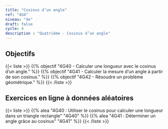 ```yaml
---
title: "Cosinus d’un angle"
ref: "4G4"
niveau: "4e"
draft: false
cycle: 4
description : "Quatrième - Cosinus d’un angle"
---
```



<h2 class="ui horizontal divider header">Objectifs</h2>

{{< liste >}}
	{{% objectif "4G40 - Calculer une longueur avec le cosinus d’un angle." %}}
	{{% objectif "4G41 - Calculer la mesure d’un angle à partir de son cosinus." %}}
	{{% objectif "4G42 - Résoudre un problème géométrique." %}}
{{< /liste >}}

<div class="ui hidden divider"></div>
<div class="ui hidden divider"></div>

 <h2 class="ui horizontal divider header">Exercices en ligne à données aléatoires</h2>

{{< liste >}}
	{{% alea "4G40 : Utiliser le cosinus pour calculer une longueur dans un triangle rectangle" "4G40" %}}
	{{% alea "4G41 : Déterminer un angle grâce au cosinus" "4G41" %}}
{{< /liste >}}
